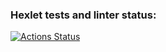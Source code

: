 ### Hexlet tests and linter status:
[![Actions Status](https://github.com/wheelet/devops-for-programmers-project-lvl2/workflows/hexlet-check/badge.svg)](https://github.com/wheelet/devops-for-programmers-project-lvl2/actions)